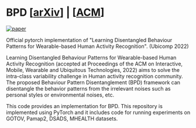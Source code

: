 # BPD [[arXiv](https://arXiv.org/abs/2203.14952)] | [[ACM](https://dl.acm.org/doi/abs/10.1145/3517252)]
[![paper](https://img.shields.io/badge/arXiv-Paper-<COLOR>.svg)](https://arxiv.org/abs/2202.07260)

Official pytorch implementation of "Learning Disentangled Behaviour Patterns for Wearable-based Human Activity
Recognition". (Ubicomp 2022)

Learning Disentangled Behaviour Patterns for Wearable-based Human Activity Recognition (accepted at Proceedings of the
ACM on Interactive, Mobile, Wearable and Ubiquitous Technologies, 2022) aims to solve the intra-class variability
challenge in Human activity recognition community. The proposed Behaviour Pattern Disentanglement (BPD) framework can
disentangle the behavior patterns from the irrelevant noises such as personal styles or environmental noises, etc.

This code provides an implementation for BPD. This repository is implemented using PyTorch and it includes code for
running experiments on GOTOV, Pamap2, DSADS, MHEALTH datasets.



